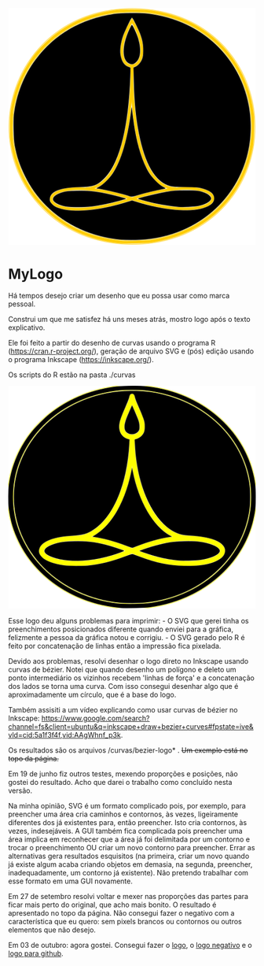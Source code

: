 ![](./curvas/bezier-logo-proporcao-original-passo3.png)

# MyLogo

Há tempos desejo criar um desenho que eu possa usar como marca pessoal.

Construi um que me satisfez há uns meses atrás, mostro logo após o texto explicativo.

Ele foi feito a partir do desenho de curvas usando o programa R (https://cran.r-project.org/), geração de arquivo SVG e (pós) edição usando o programa Inkscape (https://inkscape.org/).

Os scripts do R estão na pasta ./curvas

![](./curvas/Medita15.png)

Esse logo deu alguns problemas para imprimir: 
	- O SVG que gerei tinha os preenchimentos posicionados diferente quando enviei para a gráfica, felizmente a pessoa da gráfica notou e corrigiu.
	- O SVG gerado pelo R é feito por concatenação de linhas então a impressão fica pixelada. 
	
Devido aos problemas, resolvi desenhar o logo direto no Inkscape usando curvas de bézier. Notei que quando desenho um polígono e deleto um ponto intermediário os vizinhos recebem 'linhas de força' e a concatenação dos lados se torna uma curva. Com isso consegui desenhar algo que é aproximadamente um círculo, que é a base do logo.

Também assisiti a um vídeo explicando como usar curvas de bézier no Inkscape: https://www.google.com/search?channel=fs&client=ubuntu&q=inkscape+draw+bezier+curves#fpstate=ive&vld=cid:5a1f3f4f,vid:AAgWhnf_p3k.

Os resultados são os arquivos /curvas/bezier-logo* . ~~Um exemplo está no topo da página.~~

Em 19 de junho fiz outros testes, mexendo proporções e posições, não gostei do resultado. Acho que darei o trabalho como concluído nesta versão.

Na minha opinião, SVG é um formato complicado pois, por exemplo, para preencher uma área cria caminhos e contornos, às vezes, ligeiramente diferentes dos já existentes para, então preencher. Isto cria contornos, às vezes, indesejáveis. A GUI também fica complicada pois preencher uma área implica em reconhecer que a área já foi delimitada por um contorno e trocar o preenchimento OU criar um novo contorno para preencher. Errar as alternativas gera resultados esquisitos (na primeira, criar um novo quando já existe algum acaba criando objetos em demasia, na segunda, preencher, inadequadamente, um contorno já existente). Não pretendo trabalhar com esse formato em uma GUI novamente.

Em 27 de setembro resolvi voltar e mexer nas proporções das partes para ficar mais perto do original, que acho mais bonito. O resultado é apresentado no topo da página. Não consegui fazer o negativo com a característica que eu quero: sem pixels brancos ou contornos ou outros elementos que não desejo.

Em 03 de outubro: agora gostei. Consegui fazer o [logo](./curvas/bezier-logo-proporcao-original-passo3.png), o [logo negativo](./curvas/bezier-logo-proporcao-original-passo3-negativo.svg) e o [logo para github](./curvas/bezier-logo-proporcao-original-contornoLargoParaGithub.svg).
